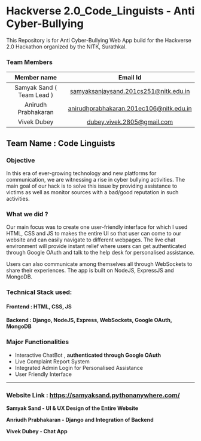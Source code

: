 # Hackverse 2.0_Code_Linguists - Anti Cyber-Bullying

This Repository is for Anti Cyber-Bullying Web App build for the Hackverse 2.0 Hackathon organized by the NITK, Surathkal.

### Team Members

| Member name|Email Id| 
| :------------: |:---------------:| 
| Samyak Sand ( Team Lead )    | samyaksanjaysand.201cs251@nitk.edu.in |
| Anirudh Prabhakaran | anirudhprabhakaran.201ec106@nitk.edu.in |    
| Vivek Dubey | dubey.vivek.2805@gmail.com       |  

## Team Name : Code Linguists

### Objective

In this era of ever-growing technology and new platforms for communication, we are witnessing a rise in cyber bullying activities. The main goal of our hack is to solve this issue by providing assistance to victims as well as monitor sources with a bad/good reputation in such activities.

### What we did ?

Our main focus was to create one user-friendly interface for which I used HTML, CSS and JS to makes the entire UI so that user can come to our website and can easily navigate to different webpages. The live chat environment will provide instant relief where users can get authenticated through Google OAuth and talk to the help desk for personalised assistance.

Users can also communicate among themselves all through WebSockets to share their experiences. The app is built on NodeJS, ExpressJS and MongoDB.

### Technical Stack used:

#### Frontend : HTML, CSS, JS 
#### Backend : Django, NodeJS, Express, WebSockets, Google OAuth, MongoDB

### Major Functionalities
- Interactive ChatBot , **authenticated through Google OAuth**	
- Live Complaint Report System 	
- Integrated Admin Login for Personalised Assistance
- User Friendly Interface

---------------------------------------------------------------------------------------------

### Website Link : https://samyaksand.pythonanywhere.com/

**Samyak Sand - UI & UX Design of the Entire Website**

**Anriudh Prabhakaran - Django and Integration of Backend**

**Vivek Dubey - Chat App**

